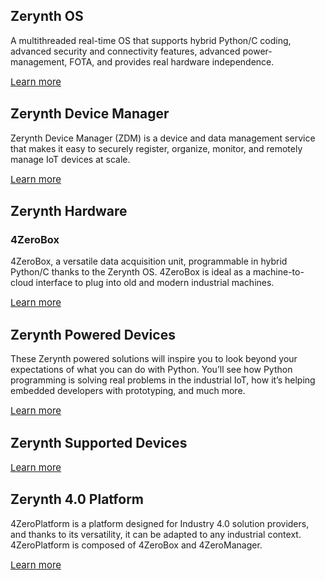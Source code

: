 ## **Zerynth OS**

A multithreaded real-time OS that supports hybrid Python/C coding, advanced security and connectivity features, advanced power-management, FOTA, and provides real hardware independence.

<a style="font-size: 15px; margin-right: 0px;" target="_blank"  href="https://www.zerynth.com/zos/" class="md-button md-button--primary">
            Learn more
          </a>


## **Zerynth Device Manager**

Zerynth Device Manager (ZDM) is a device and data management service that makes it easy to securely register, organize, monitor, and remotely manage IoT devices at scale.

<a style="font-size: 15px; margin-right: 0px;" target="_blank" href="/deploy/Deploy%20and%20Manage/" class="md-button md-button--primary">
            Learn more
          </a>

## **Zerynth Hardware**
### **4ZeroBox**

4ZeroBox, a versatile data acquisition unit, programmable in hybrid Python/C thanks to the Zerynth OS. 4ZeroBox is ideal as a machine-to-cloud interface to plug into old and modern industrial machines.

<a style="font-size: 15px; margin-right: 0px;" target="_blank" href="/4zp/4ZeroBox/" class="md-button md-button--primary">
            Learn more
          </a>

  

## **Zerynth Powered Devices**

These Zerynth powered solutions will inspire you to look beyond your expectations of what you can do with Python. You’ll see how Python programming is solving real problems in the industrial IoT, how it’s helping embedded developers with prototyping, and much more.

<a style="font-size: 15px; margin-right: 0px;" target="_blank" href="https://www.zerynth.com/powered-by-zerynth/" class="md-button md-button--primary">
            Learn more
          </a>

  

## **Zerynth Supported Devices**

<a style="font-size: 15px; margin-right: 0px;" target="_blank" href="/latest/reference/boards/adafruit_feather_huzzah/docs/" class="md-button md-button--primary">
            Learn more
          </a>

  

## **Zerynth 4.0 Platform**

4ZeroPlatform is a platform designed for Industry 4.0 solution providers, and thanks to its versatility, it can be adapted to any industrial context. 4ZeroPlatform is composed of 4ZeroBox and 4ZeroManager.

<a style="font-size: 15px; margin-right: 0px;" target="_blank" href="https://www.zerynth.com/4zeroplatform/" class="md-button md-button--primary">
            Learn more
          </a>
